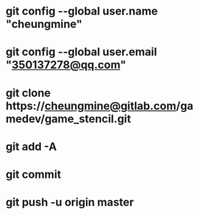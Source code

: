 
# git config --global user.name "cheungmine"
# git config --global user.email "350137278@qq.com"

# git clone https://cheungmine@gitlab.com/gamedev/game_stencil.git
# git add -A
# git commit
# git push -u origin master

